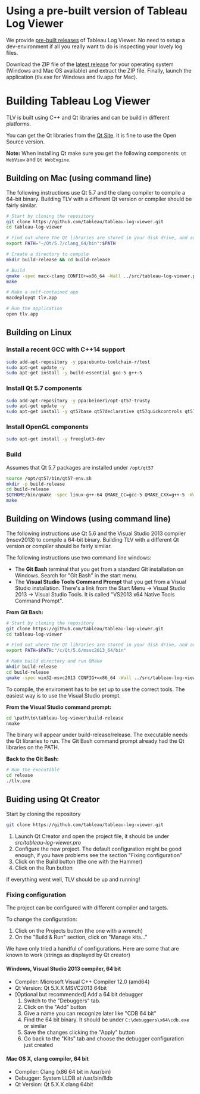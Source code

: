 # Using a pre-built version of Tableau Log Viewer

We provide [pre-built releases](https://github.com/tableau/tableau-log-viewer/releases) of Tableau Log Viewer.
No need to setup a dev-environment if all you really want to do is inspecting your lovely log files.

Download the ZIP file of the [latest release](https://github.com/tableau/tableau-log-viewer/releases/latest) for your operating system (Windows and Mac OS available) and extract the ZIP file. Finally, launch the application (tlv.exe for Windows and tlv.app for Mac).

# Building Tableau Log Viewer

TLV is built using C++ and Qt libraries and can be build in different platforms.

You can get the Qt libraries from the [Qt Site](https://www.qt.io/download/). It is fine to use the Open Source version.

**Note:** When installing Qt make sure you get the following components: `Qt WebView` and `Qt WebEngine`.

## Building on Mac (using command line)
The following instructions use Qt 5.7 and the clang compiler to compile a 64-bit binary.
Building TLV with a different Qt version or compiler should be fairly similar.

```bash
# Start by cloning the repository
git clone https://github.com/tableau/tableau-log-viewer.git
cd tableau-log-viewer

# Find out where the Qt libraries are stored in your disk drive, and add the directory to the PATH
export PATH="~/Qt/5.7/clang_64/bin":$PATH

# Create a directory to compile
mkdir build-release && cd build-release

# Build
qmake -spec macx-clang CONFIG+=x86_64 -Wall ../src/tableau-log-viewer.pro
make

# Make a self-contained app
macdeployqt tlv.app

# Run the application
open tlv.app
```

## Building on Linux

### Install a recent GCC with C++14 support

```bash
sudo add-apt-repository -y ppa:ubuntu-toolchain-r/test
sudo apt-get update -y
sudo apt-get install -y build-essential gcc-5 g++-5
```

### Install Qt 5.7 components

```bash
sudo add-apt-repository -y ppa:beineri/opt-qt57-trusty
sudo apt-get update -y
sudo apt-get install -y qt57base qt57declarative qt57quickcontrols qt57graphicaleffects qt57tools qt57svg qt57webengine
```

### Install OpenGL components

```bash
sudo apt-get install -y freeglut3-dev
```

### Build

Assumes that Qt 5.7 packages are installed under `/opt/qt57`

```bash
source /opt/qt57/bin/qt57-env.sh
mkdir -p build-release
cd build-release
$QTHOME/bin/qmake -spec linux-g++-64 QMAKE_CC=gcc-5 QMAKE_CXX=g++-5 -Wall ../src/tableau-log-viewer.pro
make
```

## Building on Windows (using command line)
The following instructions use Qt 5.6 and the Visual Studio 2013 compiler (mscv2013) to compile a 64-bit binary.
Building TLV with a different Qt version or compiler should be fairly similar.

The following instructions use two command line windows:
* The **Git Bash** terminal that you get from a standard Git installation on Windows. Search for "Git Bash" in the start menu.
* The **Visual Studio Tools Command Prompt** that you get from a Visual Studio installation.
There's a link from the Start Menu -> Visual Studio 2013 -> Visual Studio Tools.
It is called "VS2013 x64 Native Tools Command Prompt".

**From Git Bash:**
```bash
# Start by cloning the repository
git clone https://github.com/tableau/tableau-log-viewer.git
cd tableau-log-viewer

# Find out where the Qt libraries are stored in your disk drive, and add the directory to the PATH
export PATH=$PATH:"/c/Qt/5.6/msvc2013_64/bin"

# Make build directory and run QMake
mkdir build-release
cd build-release
qmake -spec win32-msvc2013 CONFIG+=x86_64 -Wall ../src/tableau-log-viewer.pro
```
To compile, the enviroment has to be set up to use the correct tools. The easiest way is to use the Visual Studio prompt.

**From the Visual Studio command prompt:**
```cmd
cd \path\to\tableau-log-viewer\build-release
nmake
```
The binary will appear under build-release/release.
The executable needs the Qt libraries to run. The Git Bash command prompt already had the Qt libraries on the PATH.

**Back to the Git Bash:**
```bash
# Run the executable
cd release
./tlv.exe
```

## Buiding using Qt Creator
Start by cloning the repository
```bash
git clone https://github.com/tableau/tableau-log-viewer.git
```

1. Launch Qt Creator and open the project file, it should be under *src/tableau-log-viewer.pro*
2. Configure the new project. The default configuration might be good enough, if you have problems see the section "Fixing configuration"
3. Click on the Build button (the one with the Hammer)
4. Click on the Run button

If everything went well, TLV should be up and running!

### Fixing configuration
The project can be configured with different compiler and targets.

To change the configuration:

1. Click on the Projects button (the one with a wrench)
2. On the "Build & Run" section, click on "Manage kits..."

We have only tried a handful of configurations. Here are some that are known to work (strings as displayed by Qt creator)

#### Windows, Visual Studio 2013 compiler, 64 bit
* Compiler: Microsoft Visual C++ Compiler 12.0 (amd64)
* Qt Version: Qt 5.X.X MSVC2013 64bit
* [Optional but recommended] Add a 64 bit debugger
  1. Switch to the "Debuggers" tab.
  2. Click on the "Add" button
  3. Give a name you can recognize later like "CDB 64 bit"
  4. Find the 64 bit binary. It should be under `C:\debuggers\x64\cdb.exe` or similar
  5. Save the changes clicking the "Apply" button
  6. Go back to the "Kits" tab and choose the debugger configuration just created

#### Mac OS X, clang compiler, 64 bit
* Compiler: Clang (x86 64 bit in /usr/bin)
* Debugger: System LLDB at /usr/bin/lldb
* Qt Version: Qt 5.X.X clang 64bit
